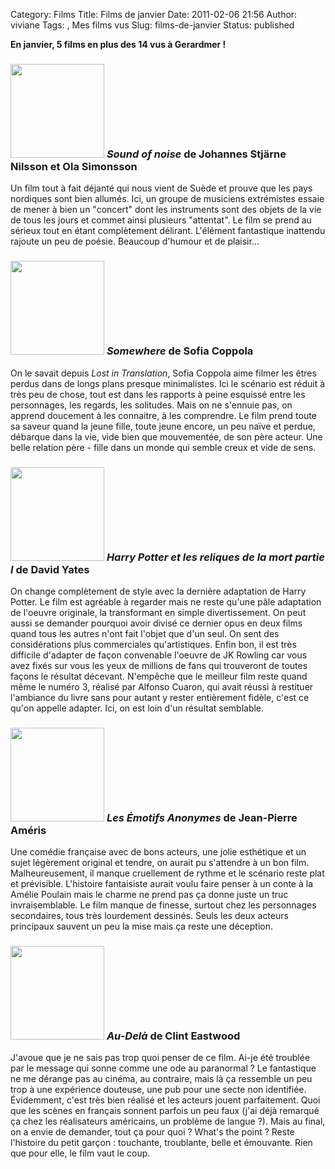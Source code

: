Category: Films
Title: Films de janvier
Date: 2011-02-06 21:56
Author: viviane
Tags: , Mes films vus
Slug: films-de-janvier
Status: published

<strong>En janvier, 5 films en plus des 14 vus à Gerardmer !</strong>
<h3><a href="http://www.viviane-voyages.com/wp-content/uploads/2011/02/sound-of-noise.jpg"><img class="alignleft size-thumbnail wp-image-1882" title="Sound of noise" src="http://www.viviane-voyages.com/wp-content/uploads/2011/02/sound-of-noise-150x150.jpg" alt="" width="150" height="150" /></a> <em>Sound of noise</em> de Johannes Stjärne Nilsson et Ola Simonsson</h3>
Un film tout à fait déjanté qui nous vient de Suède et prouve que les pays nordiques sont bien allumés. Ici, un groupe de musiciens extrémistes essaie de mener à bien un "concert" dont les instruments sont des objets de la vie de tous les jours et commet ainsi plusieurs "attentat". Le film se prend au sérieux tout en étant complètement délirant. L'élément fantastique inattendu rajoute un peu de poésie. Beaucoup d'humour et de plaisir...
<h3><a href="http://www.viviane-voyages.com/wp-content/uploads/2011/02/somewhere.jpg"><img class="alignleft size-thumbnail wp-image-1883" title="Somewhere" src="http://www.viviane-voyages.com/wp-content/uploads/2011/02/somewhere-150x150.jpg" alt="" width="150" height="150" /></a> <em>Somewhere</em> de Sofia Coppola</h3>
On le savait depuis <em>Lost in Translation</em>, Sofia Coppola aime filmer les êtres perdus dans de longs plans presque minimalistes. Ici le scénario est réduit à très peu de chose, tout est dans les rapports à peine esquissé entre les personnages, les regards, les solitudes. Mais on ne s'ennuie pas, on apprend doucement à les connaitre, à les comprendre. Le film prend toute sa saveur quand la jeune fille, toute jeune encore, un peu naïve et perdue, débarque dans la vie, vide bien que mouvementée, de son père acteur. Une belle relation père - fille dans un monde qui semble creux et vide de sens.
<h3><a href="http://www.viviane-voyages.com/wp-content/uploads/2011/02/harry_potter.jpg"><img class="alignleft size-thumbnail wp-image-1884" title="harry_potter" src="http://www.viviane-voyages.com/wp-content/uploads/2011/02/harry_potter-150x150.jpg" alt="" width="150" height="150" /></a> <em>Harry Potter et les reliques de la mort partie I</em> de David Yates</h3>
On change complètement de style avec la dernière adaptation de Harry Potter. Le film est agréable à regarder mais ne reste qu'une pâle adaptation de l'oeuvre originale, la transformant en simple divertissement. On peut aussi se demander pourquoi avoir divisé ce dernier opus en deux films quand tous les autres n'ont fait l'objet que d'un seul. On sent des considérations plus commerciales qu'artistiques. Enfin bon, il est très difficile d'adapter de façon convenable l'oeuvre de JK Rowling car vous avez fixés sur vous les yeux de millions de fans qui trouveront de toutes façons le résultat décevant. N'empêche que le meilleur film reste quand même le numéro 3, réalisé par Alfonso Cuaron, qui avait réussi à restituer l'ambiance du livre sans pour autant y rester entièrement fidèle, c'est ce qu'on appelle adapter. Ici, on est loin d'un résultat semblable.
<h3><a href="http://www.viviane-voyages.com/wp-content/uploads/2011/02/LesEmotifsAnonymes.jpg"><img class="alignleft size-thumbnail wp-image-1885" title="LEs Emotifs Anonymes" src="http://www.viviane-voyages.com/wp-content/uploads/2011/02/LesEmotifsAnonymes-150x150.jpg" alt="" width="150" height="150" /></a> <em>Les Émotifs Anonymes</em> de Jean-Pierre Améris</h3>
Une comédie française avec de bons acteurs, une jolie esthétique et un sujet légèrement original et tendre, on aurait pu s'attendre à un bon film. Malheureusement, il manque cruellement de rythme et le scénario reste plat et prévisible. L'histoire fantaisiste aurait voulu faire penser à un conte à la Amélie Poulain mais le charme ne prend pas ça donne juste un truc invraisemblable. Le film manque de finesse, surtout chez les personnages secondaires, tous très lourdement dessinés. Seuls les deux acteurs principaux sauvent un peu la mise mais ça reste une déception.
<h3><a href="http://www.viviane-voyages.com/wp-content/uploads/2011/02/Au-dela.jpg"><img class="alignleft size-thumbnail wp-image-1886" title="Au-dela" src="http://www.viviane-voyages.com/wp-content/uploads/2011/02/Au-dela-150x150.jpg" alt="" width="150" height="150" /></a> <em>Au-Delà</em> de Clint Eastwood</h3>
J'avoue que je ne sais pas trop quoi penser de ce film. Ai-je été troublée par le message qui sonne comme une ode au paranormal ? Le fantastique ne me dérange pas au cinéma, au contraire, mais là ça ressemble un peu trop à une expérience douteuse, une pub pour une secte non identifiée. Évidemment, c'est très bien réalisé et les acteurs jouent parfaitement. Quoi que les scènes en français sonnent parfois un peu faux (j'ai déjà remarqué ça chez les réalisateurs américains, un problème de langue ?). Mais au final, on a envie de demander, tout ça pour quoi ? What's the point ? Reste l'histoire du petit garçon : touchante, troublante, belle et émouvante. Rien que pour elle, le film vaut le coup.